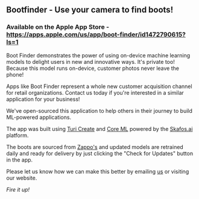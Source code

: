 ## Bootfinder - Use your camera to find boots!
### Available on the Apple App Store - https://apps.apple.com/us/app/boot-finder/id1472790615?ls=1

Boot Finder demonstrates the power of using on-device machine learning models to delight users in new and innovative ways. It's private too! Because this model runs on-device, customer photos never leave the phone!

Apps like Boot Finder represent a whole new customer acquisition channel for retail organizations. Contact us today if you're interested in a similar application for your business!

We've open-sourced this application to help others in their journey to build ML-powered applications.

The app was built using [Turi Create](https://github.com/apple/turicreate) and [Core ML](https://developer.apple.com/documentation/coreml) powered by the [Skafos.ai](https://www.skafos.ai) platform. 

The boots are sourced from [Zappo's](https://www.zappos.com) and updated models are retrained daily and ready for delivery by just clicking the "Check for Updates" button in the app.

Please let us know how we can make this better by emailing [us](mailto:info@skafos.ai) or visiting our website.

*Fire it up!*
